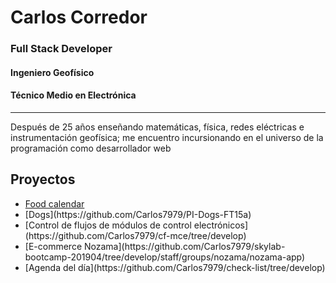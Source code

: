 # Carlos Corredor
### Full Stack Developer
#### Ingeniero Geofísico
#### Técnico Medio en Electrónica

---

Después de 25 años enseñando matemáticas, física, redes eléctricas e instrumentación geofísica; me encuentro incursionando en el universo de la programación como desarrollador web

## Proyectos
[]()
<ul>
  <li><a href="https://github.com/AgustinKowalczuk/PG-FoodCalendar/tree/CopiaSeguridad" target="_blank">Food calendar</a></li>
  <li>[Dogs](https://github.com/Carlos7979/PI-Dogs-FT15a)</li>
  <li>[Control de flujos de módulos de control electrónicos](https://github.com/Carlos7979/cf-mce/tree/develop)</li>
  <li>[E-commerce Nozama](https://github.com/Carlos7979/skylab-bootcamp-201904/tree/develop/staff/groups/nozama/nozama-app)</li>
  <li>[Agenda del día](https://github.com/Carlos7979/check-list/tree/develop)</li>
</ul>

<!--
**Carlos7979/Carlos7979** is a ✨ _special_ ✨ repository because its `README.md` (this file) appears on your GitHub profile.

Here are some ideas to get you started:

- 🔭 I’m currently working on ...
- 🌱 I’m currently learning ...
- 👯 I’m looking to collaborate on ...
- 🤔 I’m looking for help with ...
- 💬 Ask me about ...
- 📫 How to reach me: ...
- 😄 Pronouns: ...
- ⚡ Fun fact: ...
-->
